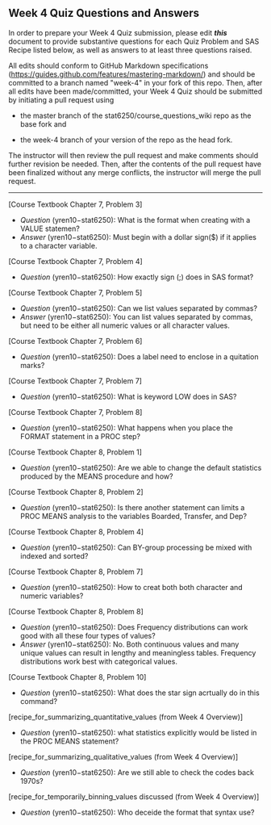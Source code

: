 ## Week 4 Quiz Questions and Answers

In order to prepare your Week 4 Quiz submission, please edit ***this*** document to provide substantive questions for each Quiz Problem and SAS Recipe listed below, as well as answers to at least three questions raised.

All edits should conform to GitHub Markdown specifications (https://guides.github.com/features/mastering-markdown/) and should be committed to a branch named "week-4" in your fork of this repo. Then, after all edits have been made/committed, your Week 4 Quiz should be submitted by initiating a pull request using

- the master branch of the stat6250/course_questions_wiki repo as the base fork and

- the week-4 branch of your version of the repo as the head fork.

The instructor will then review the pull request and make comments should further revision be needed. Then, after the contents of the pull request have been finalized without any merge conflicts, the instructor will merge the pull request.

********************************************************************************



[Course Textbook Chapter 7, Problem 3]
- *Question* (yren10−stat6250): What is the format when creating with a VALUE statemen?
- *Answer* (yren10−stat6250): Must begin with a dollar sign($) if it applies to a character variable.


[Course Textbook Chapter 7, Problem 4]
- *Question* (yren10−stat6250): How exactly sign (;) does in SAS format?


[Course Textbook Chapter 7, Problem 5]
- *Question* (yren10−stat6250): Can we list values separated by commas?
- *Answer* (yren10−stat6250): You can list values separated by commas, but need to be either all numeric values or all character values.


[Course Textbook Chapter 7, Problem 6]
- *Question* (yren10−stat6250): Does a label need to enclose in a quitation marks?


[Course Textbook Chapter 7, Problem 7]
- *Question* (yren10−stat6250): What is keyword LOW does in SAS?


[Course Textbook Chapter 7, Problem 8]
- *Question* (yren10−stat6250): What happens when you place the FORMAT statement in a PROC step?


[Course Textbook Chapter 8, Problem 1]
- *Question* (yren10−stat6250): Are we able to change the default statistics produced by the MEANS procedure and how?


[Course Textbook Chapter 8, Problem 2]
- *Question* (yren10−stat6250): Is there another statement can limits a PROC MEANS analysis to the variables Boarded, Transfer, and Dep?


[Course Textbook Chapter 8, Problem 4]
- *Question* (yren10−stat6250): Can BY-group processing be mixed with indexed and sorted?


[Course Textbook Chapter 8, Problem 7]
- *Question* (yren10−stat6250): How to creat both both character and numeric variables?


[Course Textbook Chapter 8, Problem 8]
- *Question* (yren10−stat6250): Does Frequency distributions can work good with all these four types of values?
- *Answer* (yren10−stat6250): No. Both continuous values and many unique values can result in lengthy and meaningless tables. Frequency distributions work best with categorical values.

[Course Textbook Chapter 8, Problem 10]
- *Question* (yren10−stat6250): What does the star sign acrtually do in this command?


[recipe_for_summarizing_quantitative_values (from Week 4 Overview)]
- *Question* (yren10−stat6250): what statistics explicitly would be listed in the PROC MEANS statement?

[recipe_for_summarizing_qualitative_values (from Week 4 Overview)]
- *Question* (yren10−stat6250): Are we still able to check the codes back 1970s?


[recipe_for_temporarily_binning_values discussed (from Week 4 Overview)]
- *Question* (yren10−stat6250): Who deceide the format that syntax use?

